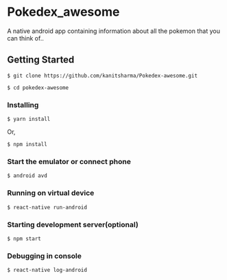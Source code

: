 # Pokedex_awesome

A native android app containing information about all the pokemon that you can think of..

## Getting Started


```
$ git clone https://github.com/kanitsharma/Pokedex-awesome.git
```

```
$ cd pokedex-awesome
```

### Installing

```
$ yarn install
```
Or,

```
$ npm install
```


### Start the emulator or connect phone

```
$ android avd
```

### Running on virtual device

```
$ react-native run-android
```

### Starting development server(optional)

```
$ npm start
```

### Debugging in console

```
$ react-native log-android
```

